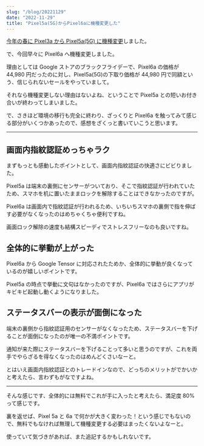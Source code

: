 ```yaml
---
slug: "/blog/20221129"
date: "2022-11-29"
title: "Pixel5a(5G)からPixel6aに機種変更した"
---
```


[今年の春に Pixel3a から Pixel5a(5G) に機種変更](https://kk-web.link/blog/20220429)しました。

で、今回早々に Pixel6a へ機種変更しました。

理由としては Google ストアのブラックフライデーで、Pixel6a の価格が 44,980 円だったのに対し、Pixel5a(5G)の下取り価格が 44,980 円で同額という、信じられないセールをやっていまして。

それなら機種変更しない理由はないよね、ということで Pixel5a との短いお付き合いが終わってしまいました。

で、さきほど環境の移行も完全に終わり、ざっくりと Pixel6a を触ってみて感じる部分がいくつかあったので、感想をざくっと書いていこうと思います。

---

## 画面内指紋認証めっちゃラク

まずもっとも感動したポイントとして、画面内指紋認証の快適さにビビりました。

Pixel5a は端末の裏側にセンサーがついており、そこで指紋認証が行われていたため、スマホを机に置いたままロックを解除することはできなかったのですが。

Pixel6a は画面内で指紋認証が行われるため、いちいちスマホの裏側で指を伸ばす必要がなくなったのはめちゃくちゃ便利ですね。

画面ロック解除の速度も結構スピーディでストレスフリーなのも良いですね。

## 全体的に挙動が上がった

Pixel6a から Google Tensor に対応されたためか、全体的に挙動が良くなっているのが嬉しいポイントです。

Pixel5a の時点で挙動に文句はなかったのですが、Pixel6a ではさらにアプリがキビキビ起動し動くようになりました。

## ステータスバーの表示が面倒になった

端末の裏側から指紋認証用のセンサーがなくなったため、ステータスバーを下げることが面倒になったのが唯一の不満ポイントです。

通知が来た際にステータスバーを下げることって多いと思うのですが、これを両手でやらざるを得なくなったのはめんどくさいなーと。

とはいえ画面内指紋認証とのトレードインなので、どっちのメリットがでかいかと考えたら、言わずもがなですよね。

---

そんな感じです、全体的には無料でこれが手に入ったと考えたら、満足度 80%って感じです。

裏を返せば、Pixel 5a と 6a で何かが大きく変わった！という感じでもないので、無料でもなければ無理して機種変更する必要はまったくないよなーと。

使っていて気づきがあれば、また追記するかもしれないです。
